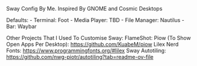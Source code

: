 Sway Config By Me. Inspired By GNOME and Cosmic Desktops

Defaults:
    - Terminal: Foot
    - Media Player: TBD
    - File Manager: Nautilus
    - Bar: Waybar

Other Projects That I Used To Customise Sway:
FlameShot: 
Piow (To Show Open Apps Per Desktop): https://github.com/KuabeM/piow
Lilex Nerd Fonts: https://www.programmingfonts.org/#lilex
Sway Autotiling: https://github.com/nwg-piotr/autotiling?tab=readme-ov-file

